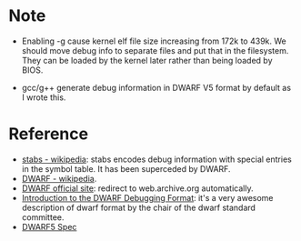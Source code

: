 # Note
- Enabling -g cause kernel elf file size increasing from 172k to 439k. We should move debug info to separate files and put that in the filesystem. They can be loaded by the kernel later rather than being loaded by BIOS.

- gcc/g++ generate debug information in DWARF V5 format by default as I wrote this.

# Reference
- [stabs - wikipedia](https://en.wikipedia.org/wiki/Stabs): stabs encodes debug information with special entries in the symbol table. It has been superceded by DWARF.
- [DWARF - wikipedia](https://en.wikipedia.org/wiki/DWARF).
- [DWARF official site](https://dwarfstd.org/): redirect to web.archive.org automatically.
- [Introduction to the DWARF Debugging Format](https://web.archive.org/web/20220808162022/https://www.dwarfstd.org/doc/Debugging%20using%20DWARF-2012.pdf): it's a very awesome description of dwarf format by the chair of the dwarf standard committee.
- [DWARF5 Spec](https://dwarfstd.org/doc/DWARF5.pdf)
